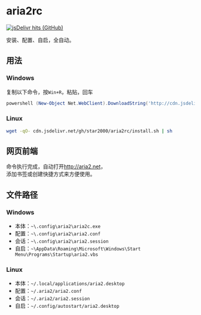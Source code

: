# aria2rc

[![jsDelivr hits (GitHub)](https://img.shields.io/jsdelivr/gh/hy/star2000/aria2rc)](https://www.jsdelivr.com/package/gh/star2000/aria2rc)

安装、配置、自启，全自动。

## 用法

### Windows

复制以下命令，按`Win+R`，粘贴，回车

```ps1
powershell (New-Object Net.WebClient).DownloadString('http://cdn.jsdelivr.net/gh/star2000/aria2rc/install.ps1') | iex
```

### Linux

```bash
wget -qO- cdn.jsdelivr.net/gh/star2000/aria2rc/install.sh | sh
```

## 网页前端

命令执行完成，自动打开<http://aria2.net>，  
添加书签或创建快捷方式来方便使用。

## 文件路径

### Windows

- 本体：`~\.config\aria2\aria2c.exe`
- 配置：`~\.config\aria2\aria2.conf`
- 会话：`~\.config\aria2\aria2.session`
- 自启：`~\AppData\Roaming\Microsoft\Windows\Start Menu\Programs\Startup\aria2.vbs`

### Linux

- 本体：`~/.local/applications/aria2.desktop`
- 配置：`~/.aria2/aria2.conf`
- 会话：`~/.aria2/aria2.session`
- 自启：`~/.config/autostart/aria2.desktop`

